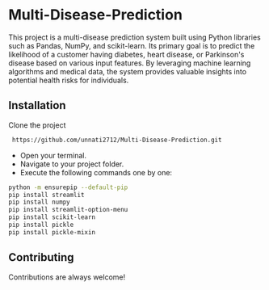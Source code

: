 
# Multi-Disease-Prediction

This project is a multi-disease prediction system built using Python libraries such as Pandas, NumPy, and scikit-learn. Its primary goal is to predict the likelihood of a customer having diabetes, heart disease, or Parkinson's disease based on various input features. By leveraging machine learning algorithms and medical data, the system provides valuable insights into potential health risks for individuals.


## Installation

Clone the project

```bash
 https://github.com/unnati2712/Multi-Disease-Prediction.git
```

- Open your terminal.
- Navigate to your project folder.
- Execute the following commands one by one:

```bash
python -m ensurepip --default-pip
pip install streamlit
pip install numpy
pip install streamlit-option-menu
pip install scikit-learn
pip install pickle
pip install pickle-mixin

```
## Contributing

Contributions are always welcome!


